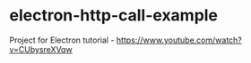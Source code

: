 # electron-http-call-example
Project for Electron tutorial - https://www.youtube.com/watch?v=CUbysreXVqw
